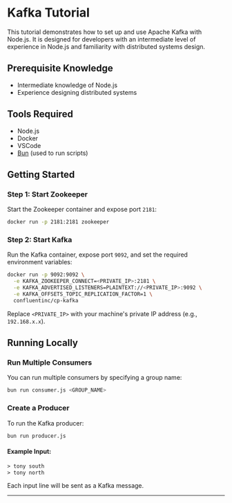 
# Kafka Tutorial

This tutorial demonstrates how to set up and use Apache Kafka with Node.js. It is designed for developers with an intermediate level of experience in Node.js and familiarity with distributed systems design.

## Prerequisite Knowledge

- Intermediate knowledge of Node.js
- Experience designing distributed systems

## Tools Required

- Node.js
- Docker
- VSCode
- [Bun](https://bun.sh/) (used to run scripts)

## Getting Started

### Step 1: Start Zookeeper

Start the Zookeeper container and expose port `2181`:

```bash
docker run -p 2181:2181 zookeeper
```

### Step 2: Start Kafka

Run the Kafka container, expose port `9092`, and set the required environment variables:

```bash
docker run -p 9092:9092 \
  -e KAFKA_ZOOKEEPER_CONNECT=<PRIVATE_IP>:2181 \
  -e KAFKA_ADVERTISED_LISTENERS=PLAINTEXT://<PRIVATE_IP>:9092 \
  -e KAFKA_OFFSETS_TOPIC_REPLICATION_FACTOR=1 \
  confluentinc/cp-kafka
```

Replace `<PRIVATE_IP>` with your machine's private IP address (e.g., `192.168.x.x`).

## Running Locally

### Run Multiple Consumers

You can run multiple consumers by specifying a group name:

```bash
bun run consumer.js <GROUP_NAME>
```

### Create a Producer

To run the Kafka producer:

```bash
bun run producer.js
```

#### Example Input:
```txt
> tony south
> tony north
```

Each input line will be sent as a Kafka message.

---
